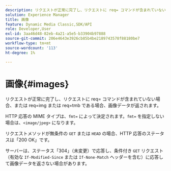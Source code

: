 ```yaml
---
description: リクエストが正常に完了し、リクエストに req= コマンドが含まれていない場合、または req=img または req=tmb である場合、画像データが返されます。
solution: Experience Manager
title: 画像
feature: Dynamic Media Classic,SDK/API
role: Developer,User
exl-id: 3aa46d48-82eb-4a21-a5e5-b33904b97888
source-git-commit: 206e4643e3926cb85b4be2189743578f88180be7
workflow-type: tm+mt
source-wordcount: '113'
ht-degree: 1%

---
```


# 画像{#images}

リクエストが正常に完了し、リクエストに req= コマンドが含まれていない場合、または req=img または req=tmb である場合、画像データが返されます。

HTTP 応答の MIME タイプは、`fmt=` によって決定されます。`fmt=` を指定しない場合は、`<image/jpeg>` になります。

リクエストメソッドが無条件の `GET` または `HEAD` の場合、HTTP 応答のステータスは「200 OK」です。

サーバーは、ステータス「304」（未変更）で応答し、条件付き `GET` リクエスト（有効な `If-Modified-Since` または `If-None-Match` ヘッダーを含む）に応答して画像データを返さない場合があります。
